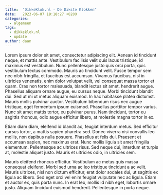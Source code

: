 ```yaml
---
title:  "DikkeKlok.nl - De Dikste Klokken"
date:   2023-06-07 18:18:27 +0200
categories:
  - algemeen
tags:
  - dikkeklok.nl
  - update
author: daan
---
```

Lorem ipsum dolor sit amet, consectetur adipiscing elit. Aenean id tincidunt neque, et mattis ante. Vestibulum facilisis velit quis lacus tristique, id maximus est vestibulum. Nunc pellentesque justo quis orci porta, quis vestibulum lectus commodo. Mauris ac tincidunt velit. Fusce tempor sem nec nibh fringilla, et faucibus est accumsan. Vivamus faucibus, nisl in ultricies venenatis, enim dolor volutpat velit, vel consequat massa tortor et quam. Cras non tortor malesuada, blandit lectus sit amet, hendrerit augue. Phasellus aliquam ornare augue, eu cursus neque. Morbi tincidunt blandit dui. Sed ut mi ut metus aliquam euismod. In hac habitasse platea dictumst. Mauris mollis pulvinar auctor. Vestibulum bibendum risus nec augue tristique, eget fermentum ipsum euismod. Phasellus porttitor tempor varius. Nunc sit amet mattis tortor, eu pulvinar purus. Nam tincidunt, tortor eu sagittis rhoncus, odio augue efficitur libero, at molestie magna tortor in ex.

Etiam diam diam, eleifend id blandit ac, feugiat interdum metus. Sed efficitur cursus tortor, a mattis sapien pharetra sed. Donec viverra nisi convallis leo mollis, non dapibus nulla posuere. Phasellus at felis dui. Praesent et accumsan sapien, nec maximus erat. Nunc mollis ligula sit amet fringilla elementum. Pellentesque ac ultrices risus. Sed neque dui, interdum et turpis at, molestie aliquet justo. Mauris et ultricies odio, in ultricies sem.

Mauris eleifend rhoncus efficitur. Vestibulum ac metus quis massa consequat eleifend. Morbi sed urna ac leo tristique tincidunt a ac velit. Mauris ultrices, nisl non dictum efficitur, erat dolor sodales dui, ut sagittis ex ligula ac libero. Sed eget orci vel enim feugiat vulputate nec ac ligula. Etiam et auctor ex, quis porta nunc. In erat leo, mollis id nibh eget, lobortis ornare justo. Aliquam tincidunt euismod hendrerit. Pellentesque in porta neque.
